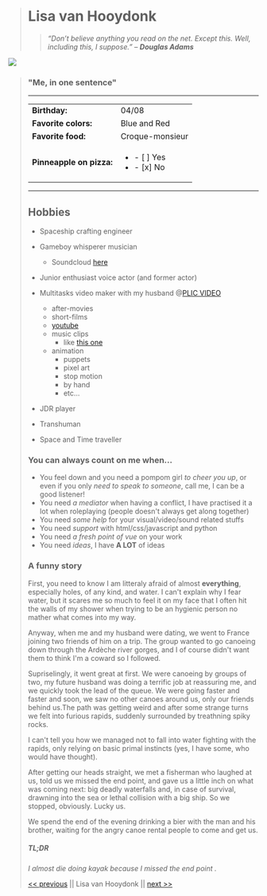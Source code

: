 > # Lisa van Hooydonk
>
> > *“Don’t believe anything you read on the net. Except this. Well, including this, I suppose.” – **Douglas Adams***
> >
> > 
>
 ![](https://github.com/SporoZoite/markdown-challenge/lisa.png)
>
> ### "Me, in one sentence" 
>
> ------
>
> |                          |                                               |
> | ------------------------ | --------------------------------------------- |
> | **Birthday:**            | 04/08                                         |
> | **Favorite colors:**     | Blue and Red                                  |
> | **Favorite food:**       | Croque-monsieur                               |
> | **Pinneapple on pizza:** | <ul><li>- [ ] Yes</li><li>- [x] No </li></ul> |
>
> ------
>
> ## Hobbies 
>
> - Spaceship crafting engineer
>
> - Gameboy whisperer musician
>
>   - Soundcloud [here](https://soundcloud.com/sporozoite)
>
> - Junior enthusiast voice actor (and former actor)
>
> - Multitasks video maker with my husband @[PLIC VIDEO](http://www.plicvideo.com/)
>
>   - after-movies
>   - short-films
>   - [youtube](https://www.youtube.com/channel/UC2oNWL6_YSLhCThV8JSp-aQ)
>   - music clips 
>     - like [this one](https://www.youtube.com/watch?v=MZInF4PusAQ) 
>   - animation
>     - puppets
>     - pixel art
>     - stop motion
>     - by hand
>     - etc...
>
> - JDR player
>
> - Transhuman
>
> - Space and Time traveller
>
>   
>
> ### You can always count on me when... 
>
> - You feel down and you need a pompom girl *to cheer you up*, or even if you only *need to speak to someone*, call me, I can be a good listener!
> - You need *a mediator* when having a conflict, I have practised it a lot when roleplaying (people doesn't always get along together)
> - You need *some help* for your visual/video/sound related stuffs
> - You need *support* with html/css/javascript and python 
> - You need *a fresh point of vue* on your work
> - You need *ideas*, I have **A LOT** of ideas
>
> 
>
> ### A funny story 
>
> First, you need to know I am litteraly afraid of almost **everything**, especially holes, of any kind, and water. I can't explain why I fear water, but it scares me so much to feel it on my face that I often hit the walls of my shower when trying to be an hygienic person no mather what comes into my way.
>
> Anyway, when me and my husband were dating, we went to France joining two friends of him on a trip. The group wanted to go canoeing down through the Ardèche river gorges, and I of course didn't want them to think I'm a coward so I followed.
>
> Supriselingly, it went great at first. We were canoeing by groups of two, my future husband was doing a terrific job at reassuring me, and we quickly took the lead of the queue. We were going faster and faster and soon, we saw no other canoes around us, only our friends behind us.The path was getting weird and after some strange turns we felt into furious rapids, suddenly surrounded by treathning spiky rocks.
>
> I can't tell you how we managed not to fall into water fighting with the rapids, only relying on basic primal instincts (yes, I have some, who would have thought).
>
>  After getting our heads straight, we met a fisherman who laughed at us, told us we missed the end point, and gave us a little inch on what was coming next: big deadly waterfalls and, in case of survival, drawning into the sea or lethal collision with a big ship. So we stopped, obviously. Lucky us.
>
> We spend the end of the evening drinking a bier with the man and his brother, waiting for the angry canoe rental people to come and get us. 
>
> 
>
> ##### TL;DR
>
> *I almost die doing kayak because I missed the end point .*
>
> 
>
> [<< previous](https://github.com/LaurentBrajkovic/Markdown-challenge) || Lisa van Hooydonk || [next >>](https://github.com/Lucaslelli/Markdown-Challenge)

## 
